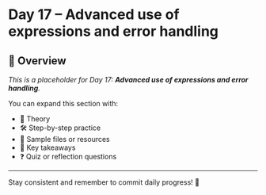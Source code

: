 # Day 17 – Advanced use of expressions and error handling

## 📘 Overview

_This is a placeholder for Day 17: **Advanced use of expressions and error handling**._

You can expand this section with:
- 🧠 Theory
- 🛠️ Step-by-step practice
- 📁 Sample files or resources
- 📌 Key takeaways
- ❓ Quiz or reflection questions

---

Stay consistent and remember to commit daily progress! 🚀
